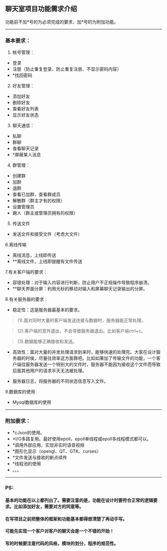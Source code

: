 
## **聊天室项目功能需求介绍**

功能前不加\*号的为必须完成的要求，加\*号的为附加功能。

----------------------------------------------------------------------


### **基本要求：**
1. 帐号管理：

- 登录
- 注册（防止重复登录、防止重复注册、不显示密码内容）
- *找回密码
2. 好友管理：
 
 - 添加好友
 - 删除好友
 - 查看好友列表
 - 显示好友状态
3. 聊天通信：

- 私聊
- 群聊
- 查看聊天记录
- *屏蔽某人消息
4. 群管理：

- 创建群
- 加群
- 退群
- 查看已加群，查看群成员
- 解散群（群主才有的权限）
- 设置管理员
- 踢人（群主或管理员拥有的权限） 
5. 传送文件

- 发送文件和接受文件（考虑大文件）

6.离线传输

- 离线消息，上线即传送
- **离线文件，上线即提醒有文件传送

7.有关客户端的要求：

- 容错处理：对于输入内容进行判断，防止用户不正规操作导致程序崩溃。
- **聊天界面分屏：利用光标的移动对输入和屏幕聊天记录输出的分屏。


8.有关服务器的要求：

- 稳定性：这是服务器最基本的要求。
> (1).面对同时大量的客户端发送连接与数据时，服务器能正常处理。

> (2).客户端的意外退出，不会导致服务器退出。比如客户端ctrl+c。

> (3).数据能够正确接收和发送。

- 高效性：面对大量的并发处理请求到来时，能够快速的处理完。大家在设计服务器的时侯，尽量往效率这方面靠吧。比如如果加了传输文件的功能，一个客户端往服务器发送一个特别大的文件时，服务器不能因为接收这个文件而导致后面其他用户的请求半天无法被处理。

- 服务器日志，将服务器的不同状态信息写入文件。

9.数据库的使用 

- Mysql数据库的使用

-----------------------------------------

### **附加要求：**

- *cJson的使用。
- *I/O多路复用。最好使用epoll，epoll单线程或epoll多线程模式都可以。
- *调用外部应用，实现非实时语音视频
- *图形化显示（opengl、QT、GTK、curses）
- *文件发送与接收的断点续传
- *线程池的使用
-  。。。

--------------------------------------------

### PS:
####  基本的功能在以上都列出了。需要注意的是，功能在设计时要符合正常的逻辑要求。比如添加好友，需要对方的同意等。
#### 在写项目之前把整体的框架和功能基本都得想清楚了再动手写。
#### 可能先实现一个客户对客户的聊天会是一个不错的开始！
#### 写的时候要注意代码的风格，模块的划分，程序的规范性。











